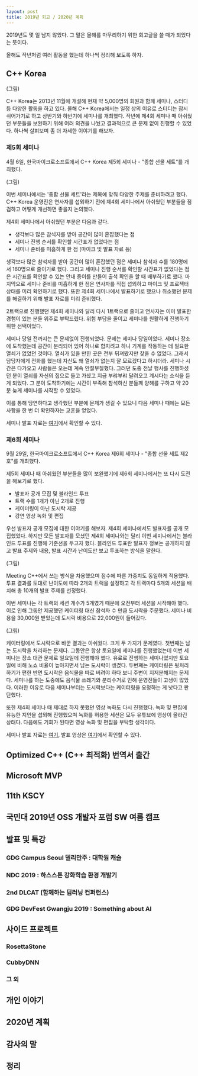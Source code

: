 ```yaml
---
layout: post
title: 2019년 회고 / 2020년 계획
---
```


2019년도 몇 일 남지 않았다. 그 말은 올해를 마무리하기 위한 회고글을 쓸 때가 되었다는 뜻이다.

올해도 작년처럼 여러 활동을 했는데 하나씩 정리해 보도록 하자.

## C++ Korea

(그림)

C++ Korea는 2013년 11월에 개설해 현재 약 5,000명의 회원과 함께 세미나, 스터디 등 다양한 활동을 하고 있다. 올해 C++ Korea에서는 일정 상의 이유로 스터디는 잠시 쉬어가기로 하고 상반기와 하반기에 세미나를 개최했다. 작년에 제4회 세미나 때 아쉬웠던 부분들을 보완하기 위해 여러 의견을 나눴고 결과적으로 큰 문제 없이 진행할 수 있었다. 하나씩 살펴보며 좀 더 자세한 이야기를 해보자.

### 제5회 세미나

4월 6일, 한국마이크로소프트에서 C++ Korea 제5회 세미나 - "종합 선물 세트"를 개최했다.

(그림)

이번 세미나에서는 '종합 선물 세트'라는 제목에 맞춰 다양한 주제를 준비하려고 했다. C++ Korea 운영진은 연사자를 섭외하기 전에 제4회 세미나에서 아쉬웠던 부분들을 점검하고 어떻게 개선하면 좋을지 논의했다.

제4회 세미나에서 아쉬웠던 부분은 다음과 같다.

- 생각보다 많은 참석자를 받아 공간이 많이 혼잡했다는 점
- 세미나 진행 순서를 확인할 시간표가 없었다는 점
- 세미나 준비를 미흡하게 한 점 (마이크 및 발표 자료 등)

생각보다 많은 참석자를 받아 공간이 많이 혼잡했던 점은 세미나 참석자 수를 180명에서 160명으로 줄이기로 했다. 그리고 세미나 진행 순서를 확인할 시간표가 없었다는 점은 시간표를 확인할 수 있는 안내 종이를 만들어 출석 확인을 할 때 배부하기로 했다. 마지막으로 세미나 준비를 미흡하게 한 점은 연사자를 직접 섭외하고 마이크 및 프로젝터 상태를 미리 확인하기로 했다. 또한 제4회 세미나에서 발표하기로 했으나 취소했던 문제를 해결하기 위해 발표 자료를 미리 준비했다.

2트랙으로 진행했던 제4회 세미나와 달리 다시 1트랙으로 줄이고 연사자는 이미 발표한 경험이 있는 분들 위주로 부탁드렸다. 위험 부담을 줄이고 세미나를 원활하게 진행하기 위한 선택이었다.

세미나 당일 전까지는 큰 문제없이 진행되었다. 문제는 세미나 당일이었다. 세미나 장소에 도착했는데 공간이 분리되어 있어 하나로 합치려고 하니 기계를 작동하는 데 필요한 열쇠가 없었던 것이다. 열쇠가 있을 만한 곳은 전부 뒤져봤지만 찾을 수 없었다. 그래서 담당자에게 전화를 했는데 자신도 왜 열쇠가 없는지 잘 모르겠다고 하시더라. 세미나 시간은 다가오고 사람들은 오는데 계속 안절부절했다. 그러던 도중 전날 행사를 진행하셨던 분이 열쇠를 자신의 집으로 들고 가셨고 지금 부랴부랴 달려오고 계시다는 소식을 듣게 되었다. 그 분이 도착하기에는 시간이 부족해 참석하신 분들께 양해를 구하고 약 20분 늦게 세미나를 시작할 수 있었다.

이를 통해 당연하다고 생각했던 부분에 문제가 생길 수 있으니 다음 세미나 때에는 모든 사항을 한 번 더 확인하자는 교훈을 얻었다.

세미나 발표 자료는 [여기](https://github.com/CppKorea/CppKoreaSeminar5th)에서 확인할 수 있다.

### 제6회 세미나

9월 29일, 한국마이크로소프트에서 C++ Korea 제6회 세미나 - "종합 선물 세트 제2호"를 개최했다.

제5회 세미나 때 아쉬웠던 부분들을 많이 보완했기에 제6회 세미나에서는 또 다시 도전을 해보기로 했다.

- 발표자 공개 모집 및 블라인드 투표
- 트랙 수를 1개가 아닌 2개로 진행
- 케이터링이 아닌 도시락 제공
- 강연 영상 녹화 및 편집

우선 발표자 공개 모집에 대한 이야기를 해보자. 제4회 세미나에서도 발표자를 공개 모집했었다. 하지만 모든 발표자를 모셨던 제4회 세미나와는 달리 이번 세미나에서는 블라인드 투표를 진행해 기준선을 두고자 했다. 블라인드 투표란 발표자 정보는 공개하지 않고 발표 주제와 내용, 발표 시간과 난이도만 보고 투표하는 방식을 말한다.

(그림)

Meeting C++에서 쓰는 방식을 차용했으며 점수에 따른 가중치도 동일하게 적용했다. 투표 결과를 토대로 난이도에 따라 2개의 트랙을 설정하고 각 트랙마다 5개의 세션을 배치해 총 10개의 발표 주제를 선정했다.

이번 세미나는 각 트랙의 세션 개수가 5개였기 때문에 오전부터 세션을 시작해야 했다. 이로 인해 그동안 제공했던 케이터링 대신 참석자 수 만큼 도시락을 주문했다. 세미나 비용을 30,000원 받았는데 도시락 비용으로 22,000원이 들어갔다.

(그림)

케이터링에서 도시락으로 바꾼 결과는 아쉬웠다. 크게 두 가지가 문제였다. 첫번째는 남는 도시락을 처리하는 문제다. 그동안은 항상 토요일에 세미나를 진행했었는데 이번 세미나는 장소 대관 문제로 일요일에 진행해야 했다. 유료로 진행하는 세미나였지만 토요일에 비해 노쇼 비율이 높아지면서 남는 도시락이 생겼다. 두번쨰는 케이터링은 뒷처리하기가 편한 반면 도시락은 음식물을 따로 버려야 하다 보니 주변이 지저분해지는 문제다. 세미나를 하는 도중에도 음식물 쓰레기와 분리수거로 인해 운영진들이 고생이 많았다. 이러한 이유로 다음 세미나부터는 도시락보다는 케이터링을 요청하는 게 낫다고 판단했다.

또한 제4회 세미나 때 제대로 하지 못했던 영상 녹화도 다시 진행했다. 녹화 및 편집에 유능한 지인을 섭외해 진행했으며 녹화를 허용한 세션은 모두 유튜브에 영상이 올라간 상태다. 다음에도 기회가 된다면 영상 녹화 및 편집을 부탁할 생각이다.

세미나 발표 자료는 [여기](https://github.com/CppKorea/cpp-korea-seminar-6th), 발표 영상은 [여기](https://www.youtube.com/channel/UCDA4qRI22kkZ7kD3CFz7orw)에서 확인할 수 있다.

## Optimized C++ (C++ 최적화) 번역서 출간

## Microsoft MVP

## 11th KSCY

## 국민대 2019년 OSS 개발자 포럼 SW 여름 캠프

## 발표 및 특강

### GDG Campus Seoul 델리만주 : 대학원 캐슬

### NDC 2019 : 하스스톤 강화학습 환경 개발기

### 2nd DLCAT (함께하는 딥러닝 컨퍼런스)

### GDG DevFest Gwangju 2019 : Something about AI

## 사이드 프로젝트

### RosettaStone

### CubbyDNN

### 그 외

## 개인 이야기

## 2020년 계획

## 감사의 말

## 정리